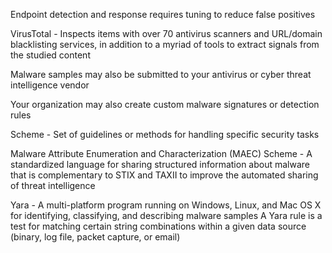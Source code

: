 Endpoint detection and response requires tuning to reduce false positives

VirusTotal - Inspects items with over 70 antivirus scanners and URL/domain blacklisting services, in addition to a myriad of tools to extract signals from the studied content 

Malware samples may also be submitted to your antivirus or cyber threat intelligence vendor

Your organization may also create custom malware signatures or detection rules

Scheme - Set of guidelines or methods for handling specific security tasks

Malware Attribute Enumeration and Characterization (MAEC) Scheme - A standardized language for sharing structured information about malware that is complementary to STIX and TAXII to improve the automated sharing of threat intelligence

Yara - A multi-platform program running on Windows, Linux, and Mac OS X for identifying, classifying, and describing malware samples
A Yara rule is a test for matching certain string combinations within a given data source (binary, log file, packet capture, or email)

